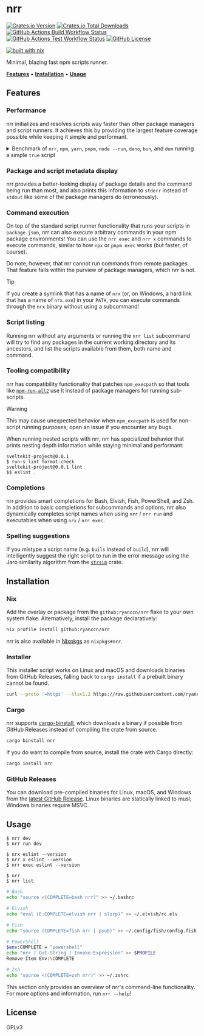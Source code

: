 <!--
SPDX-FileCopyrightText: 2025 Ryan Cao <hello@ryanccn.dev>

SPDX-License-Identifier: GPL-3.0-or-later
-->

# nrr

[![Crates.io Version](https://img.shields.io/crates/v/nrr?style=flat-square&logo=rust)](https://crates.io/crates/nrr) [![Crates.io Total Downloads](https://img.shields.io/crates/d/nrr?style=flat-square&logo=rust)](https://crates.io/crates/nrr) [![GitHub Actions Build Workflow Status](https://img.shields.io/github/actions/workflow/status/ryanccn/nrr/build.yml?branch=main&event=push&style=flat-square&logo=github)](https://github.com/ryanccn/nrr/actions/workflows/build.yml) [![GitHub Actions Test Workflow Status](https://img.shields.io/github/actions/workflow/status/ryanccn/nrr/test.yml?branch=main&event=push&style=flat-square&logo=github&label=test)](https://github.com/ryanccn/nrr/actions/workflows/test.yml) [![GitHub License](https://img.shields.io/github/license/ryanccn/nrr?style=flat-square&color=blue)](https://github.com/ryanccn/nrr/blob/main/LICENSE)

[![built with nix](https://builtwithnix.org/badge.svg)](https://builtwithnix.org)

Minimal, blazing fast npm scripts runner.

[**Features**](#features) • [**Installation**](#installation) • [**Usage**](#usage)

## Features

### Performance

nrr initializes and resolves scripts way faster than other package managers and script runners. It achieves this by providing the largest feature coverage possible while keeping it simple and performant.

<details>

<summary>Benchmark of <code>nrr</code>, <code>npm</code>, <code>yarn</code>, <code>pnpm</code>, <code>node --run</code>, <code>deno</code>, <code>bun</code>, and <code>dum</code> running a simple <code>true</code> script</summary>

| Command              |    Mean [ms] | Min [ms] | Max [ms] |       Relative |
| :------------------- | -----------: | -------: | -------: | -------------: |
| **`nrr` v0.10.2**    |    1.6 ± 0.1 |      1.4 |      2.5 |           1.00 |
| `dum` v0.1.20        |    2.0 ± 0.1 |      1.8 |      3.8 |    1.24 ± 0.13 |
| `bun` v1.2.12        |    4.2 ± 0.5 |      3.9 |     12.3 |    2.70 ± 0.38 |
| `node --run` v24.0.2 |    6.1 ± 0.4 |      5.4 |     11.2 |    3.86 ± 0.41 |
| `deno` v2.2.12       |    9.6 ± 0.4 |      8.9 |     12.4 |    6.11 ± 0.53 |
| `npm` v11.3.0        |  154.6 ± 6.9 |    147.5 |    169.5 |   98.13 ± 8.68 |
| `yarn` v4.9.1        |  306.1 ± 7.9 |    296.5 |    317.4 | 194.24 ± 15.64 |
| `pnpm` v10.11.0      | 463.2 ± 18.7 |    440.6 |    495.2 | 293.90 ± 25.38 |

<small>Benchmarks run on an AWS EC2 <code>t4g.micro</code> instance with the command <code>hyperfine --shell=none --warmup=5 --output=pipe --export-markdown=benchmark.md 'npm run dev' -n 'npm' 'yarn run dev' -n 'yarn' 'pnpm run dev' -n 'pnpm' 'node --run dev' -n 'node --run' 'bun run dev' -n 'bun' 'dum run dev' -n 'dum' 'nrr dev' -n 'nrr'</code></small>

</details>

### Package and script metadata display

nrr provides a better-looking display of package details and the command being run than most, and also prints this information to `stderr` instead of `stdout` like some of the package managers do (erroneously).

### Command execution

On top of the standard script runner functionality that runs your scripts in `package.json`, nrr can also execute arbitrary commands in your npm package environments! You can use the `nrr exec` and `nrr x` commands to execute commands, similar to how `npx` or `pnpm exec` works (but faster, of course).

Do note, however, that nrr cannot run commands from remote packages. That feature falls within the purview of package managers, which nrr is not.

> [!TIP]
>
> If you create a symlink that has a name of `nrx` (or, on Windows, a hard link that has a name of `nrx.exe`) in your `PATH`, you can execute commands through the `nrx` binary without using a subcommand!

### Script listing

Running nrr without any arguments or running the `nrr list` subcommand will try to find any packages in the current working directory and its ancestors, and list the scripts available from them, both name and command.

### Tooling compatibility

nrr has compatibility functionality that patches `npm_execpath` so that tools like [`npm-run-all2`](https://github.com/bcomnes/npm-run-all2) use it instead of package managers for running sub-scripts.

> [!WARNING]
>
> This may cause unexpected behavior when `npm_execpath` is used for non-script running purposes; open an issue if you encounter any bugs.

When running nested scripts with nrr, nrr has specialized behavior that prints nesting depth information while staying minimal and performant:

```
sveltekit-project@0.0.1
$ run-s lint format:check
sveltekit-project@0.0.1 lint
$$ eslint .
```

### Completions

nrr provides smart completions for Bash, Elvish, Fish, PowerShell, and Zsh. In addition to basic completions for subcommands and options, nrr also dynamically completes script names when using `nrr` / `nrr run` and executables when using `nrx` / `nrr exec`.

### Spelling suggestions

If you mistype a script name (e.g. `buils` instead of `build`), nrr will intelligently suggest the right script to run in the error message using the Jaro similarity algorithm from the [`strsim`](https://docs.rs/strsim/latest/strsim/fn.jaro.html) crate.

## Installation

### Nix

Add the overlay or package from the `github:ryanccn/nrr` flake to your own system flake. Alternatively, install the package declaratively:

```sh
nix profile install github:ryanccn/nrr
```

nrr is also available in [Nixpkgs](https://github.com/NixOS/nixpkgs) as `nixpkgs#nrr`.

### Installer

This installer script works on Linux and macOS and downloads binaries from GitHub Releases, falling back to `cargo install` if a prebuilt binary cannot be found.

```sh
curl --proto '=https' --tlsv1.2 https://raw.githubusercontent.com/ryanccn/nrr/refs/heads/main/install.sh | sh
```

### Cargo

nrr supports [cargo-binstall](https://github.com/cargo-bins/cargo-binstall), which downloads a binary if possible from GitHub Releases instead of compiling the crate from source.

```sh
cargo binstall nrr
```

If you do want to compile from source, install the crate with Cargo directly:

```sh
cargo install nrr
```

### GitHub Releases

You can download pre-compiled binaries for Linux, macOS, and Windows from the [latest GitHub Release](https://github.com/ryanccn/nrr/releases/latest). Linux binaries are statically linked to musl; Windows binaries require MSVC.

## Usage

```console
$ nrr dev
$ nrr run dev
```

```console
$ nrx eslint --version
$ nrr x eslint --version
$ nrr exec eslint --version
```

```console
$ nrr
$ nrr list
```

```bash
# Bash
echo "source <(COMPLETE=bash nrr)" >> ~/.bashrc

# Elvish
echo "eval (E:COMPLETE=elvish nrr | slurp)" >> ~/.elvish/rc.elv

# Fish
echo "source (COMPLETE=fish nrr | psub)" >> ~/.config/fish/config.fish

# PowerShell
$env:COMPLETE = "powershell"
echo "nrr | Out-String | Invoke-Expression" >> $PROFILE
Remove-Item Env:\COMPLETE

# Zsh
echo "source <(COMPLETE=zsh nrr)" >> ~/.zshrc
```

This section only provides an overview of nrr's command-line functionality. For more options and information, run `nrr --help`!

## License

GPLv3
